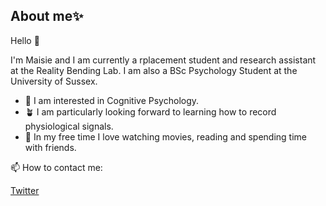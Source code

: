 ##  About me✨

Hello 👋 

I'm Maisie and I am currently a rplacement student and research assistant at the Reality Bending Lab. I am also a BSc Psychology Student at the University of Sussex. 

- 🧠 I am interested in Cognitive Psychology. 
- 🪴 I am particularly looking forward to learning how to record physiological signals. 
-  🎥 In my free time I love watching movies, reading and spending time with friends. 

📫 How to contact me: 

[Twitter](https://x.com/maisiebenn90255)

	


